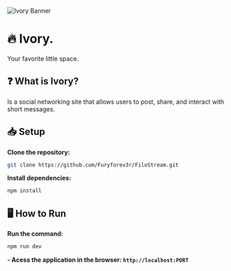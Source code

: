 ![Ivory Banner](https://github.com/user-attachments/assets/c3499f31-180a-4f40-83e3-949fc7f4431b)

# 🔥 Ivory.
Your favorite little space.

## ❓ What is Ivory?
Is a social networking site that allows users to post, share, and interact with short messages.

## 📥 Setup
**Clone the repository:**
```bash
git clone https://github.com/Furyforev3r/FiloStream.git
```
**Install dependencies:**
```bash
npm install
```
## 🖥️ How to Run
**Run the command:**
```bash
npm run dev
```
**- Acess the application in the browser: `http://localhost:PORT`**
